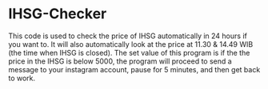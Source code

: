 # IHSG-Checker

This code is used to check the price of IHSG automatically in 24 hours if you want to. It will also automatically look at the price at 11.30 & 14.49 WIB (the time when IHSG is closed). The set value of this program is if the the price in the IHSG is below 5000, the program will proceed to send a message to your instagram account, pause for 5 minutes, and then get back to work.
